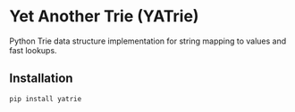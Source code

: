 # Yet Another Trie (YATrie)
Python Trie data structure implementation for string mapping to values and fast lookups.

## Installation
`pip install yatrie`